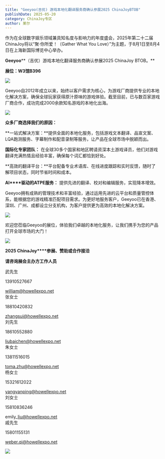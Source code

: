```yaml
---
title: "Geeyoo(吉优) 游戏本地化翻译服务商确认参展2025 ChinaJoyBTOB"
publishDate: 2025-05-20
category: ChinaJoy专区
author: 莱尔
---
```


作为在全球数字娱乐领域兼具知名度与影响力的年度盛会，2025年第二十二届ChinaJoy将以“聚·你所爱！（Gather What You Love）”为主题，于8月1日至8月4日在上海新国际博览中心举办。

**Geeyoo****（吉优）游戏本地化翻译服务商确认参展2025 ChinaJoy BTOB。**

**展位：W3馆B396**

![](https://ec-net-1251389766.cos.ap-shanghai.myqcloud.com/wp-content/uploads/2025/05/20250520202400184.jpeg)

Geeyoo自2012年成立以来，始终以客户需求为核心，为游戏厂商提供专业的本地化解决方案，确保全球玩家获得原汁原味的游戏体验。截至目前，已与数百家游戏厂商合作，成功完成2000余款知名游戏的本地化出海。

![](https://ec-net-1251389766.cos.ap-shanghai.myqcloud.com/wp-content/uploads/2025/05/20250520202402829.jpeg)

**众多厂商选择我们的原因：**

**一站式解决方案：**提供全面的本地化服务，包括游戏文本翻译、品宣文案、LQA跑测服务、字幕制作和配音录制等服务，让产品在全球市场中脱颖而出。

**国际化专家团队：** 在全球30多个国家和地区聘请资深本土游戏译员，他们对游戏翻译充满热情且经验丰富，确保每个词汇都恰到好处。

**高效的翻译平台：**平台配备专业术语库、在线进度跟踪和实时反馈，随时了解项目状态，同时节省时间和成本。

**AI****驱动的ATPE服务：** 提供先进的翻译、校对和编辑服务，实现降本增效。

Geeyoo拥有成熟的管理技术和丰富经验，通过运用先进的云平台和质量管控体系，能根据您的游戏精准匹配项目需求。为更好地服务客户，Geeyoo已在香港、深圳、广州、成都设立分支机构，为客户提供更为高效的本地化解决方案。

![](https://ec-net-1251389766.cos.ap-shanghai.myqcloud.com/wp-content/uploads/2025/05/20250520202359277.jpeg)

欢迎您莅临Geeyoo的展位，体验我们卓越的本地化服务，让我们携手为您的产品打开全球市场的大门！

![](https://ec-net-1251389766.cos.ap-shanghai.myqcloud.com/wp-content/uploads/2025/05/20250520202407587-1024x148.png)

**2025 ChinaJoy****参展、赞助或合作接洽**

**请咨询展会主办方工作人员**

武先生

13910527667

william@howellexpo.net  
张女士

18810420832

zhangsui@howellexpo.net  
刘先生

18610552880

liubaichen@howellexpo.net  
朱女士

13811516015

toma.zhu@howellexpo.net  
杨女士

15321612022

yangyanping@howellexpo.net  
刘女士

15810836246

emily\_liu@howellexpo.net  
戚先生

15801155131

weber.qi@howellexpo.net

![](https://ec-net-1251389766.cos.ap-shanghai.myqcloud.com/wp-content/uploads/2025/05/20250520202403720.jpg)
